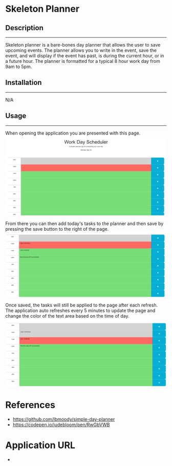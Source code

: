 # Skeleton Planner

## Description
---
Skeleton planner is a bare-bones day planner that allows the user to save upcoming events. The planner allows you to write in the event, save the event, and will display if the event has past, is during the current hour, or in a future hour. The planner is formatted for a typical 8 hour work day from 9am to 5pm.

## Installation
---
N/A

## Usage
---
When opening the application you are presented with this page.
![image](assets/01-planner.png)

From there you can then add today's tasks to the planner and then save by pressing the save button to the right of the page.
![image](assets/02-planner.png)

Once saved, the tasks will still be applied to the page after each refresh. The application auto refreshes every 5 minutes to update the page and change the color of the text area based on the time of day.
![image](assets/03-planner.png)

# References

- https://github.com/lbmoody/simple-day-planner
- https://codepen.io/judebloom/pen/RwGbVWB

# Application URL

- 
